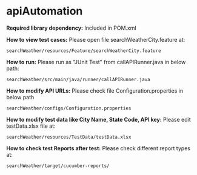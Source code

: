 # apiAutomation

**Required library dependency:**  Included in POM.xml

**How to view test cases:** Please open file searchWeatherCity.feature at:

    searchWeather/resources/Feature/searchWeatherCity.feature

**How to run:** Please run as "JUnit Test"  from callAPIRunner.java in below path:

    searchWeather/src/main/java/runner/callAPIRunner.java

**How to modify API URLs:** Please check file Configuration.properties in below path

    searchWeather/configs/Configuration.properties
    
**How to modify test data like City Name, State Code, API key:** Please edit testData.xlsx file at:

    searchWeather/resources/TestData/testData.xlsx

**How to check test Reports after test:** Please check different report types at:

    searchWeather/target/cucumber-reports/
